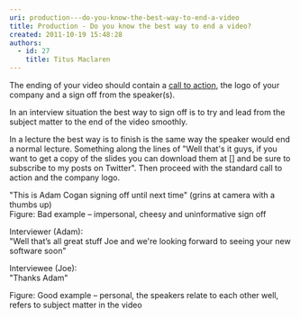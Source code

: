 ```yaml
---
uri: production---do-you-know-the-best-way-to-end-a-video
title: Production - Do you know the best way to end a video?
created: 2011-10-19 15:48:28
authors:
  - id: 27
    title: Titus Maclaren
---
```





<span class='intro'> <p>​The ending of your video should contain a <a href="/Pages/Adding-a-call-to-action.aspx">call to action</a>, the logo of your company and a sign off from the speaker(s).</p> </span>

<p>In an interview situation the best way to sign off is to try and lead from the subject matter to the end of the video smoothly.</p><p>In a lecture the best way is to finish is the same way the speaker would end a normal lecture. Something along the lines of &quot;Well that's it guys, if you want to get a copy of the slides you can download them at [] and be sure to subscribe to my posts on Twitter&quot;. Then proceed with the standard call to action and the company logo.</p><div class="ssw-rteStyle-GreyBox">&quot;This is Adam Cogan signing off until next time&quot; (grins at camera with a thumbs up)</div>
<span class="ssw-rteStyle-FigureBad">Figure&#58; Bad example – impersonal, cheesy and uninformative sign off</span>
<div class="ssw-rteStyle-GreyBox"><p>Interviewer (Adam)&#58; 
      <br>&quot;Well that’s all great stuff Joe and we're looking forward to seeing your new software soon&quot; 
      <br></p><p>Interviewee (Joe)&#58; 
      <br>&quot;Thanks Adam&quot;​​<br></p></div>
<span class="ssw-rteStyle-FigureGood">Figure&#58; Good example – personal, the speakers relate to each other well, refers to subject matter in the video​</span>




